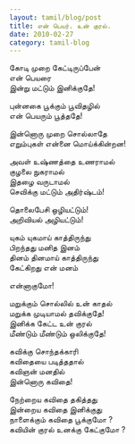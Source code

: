 ```yaml
---
layout: tamil/blog/post
title: என் பெயர். உன் குரல்.
date: 2010-02-27
category: tamil-blog
---
```


கோடி முறை கேட்டிருப்பேன் <br/>
என் பெயரை <br/>
இன்று மட்டும் இனிக்குதே!

புன்னகை பூக்கும் பூவிதழில் <br/>
என் பெயரும் பூத்ததே!

இன்னொரு முறை சொல்லாதே <br/>
எறும்புகள் என்னை மொய்க்கின்றன!

அவள் உஷ்ணத்தை உணராமல் <br/>
குழலை நுகராமல் <br/>
இதழை வருடாமல் <br/>
செவிக்கு மட்டும் அதிர்ஷ்டம்!

தொலைபேசி ஒழியட்டும்! <br/>
அறிவியல் அழியட்டும்!

யுகம் யுகமாய் காத்திருந்து <br/>
பிறந்தது மனித இனம் <br/>
தினம் தினமாய் காத்திருந்து <br/>
கேட்கிறது என் மனம்

என்னாகுமோ!

மறுக்கும் சொல்லில் உன் காதல் <br/>
மறுக்க முடியாமல் தவிக்குதே! <br/>
இனிக்க கேட்ட உன் குரல் <br/>
மீண்டும் மீண்டும் ஒலிக்குதே!

கவிக்கு சொந்தக்காரி <br/>
கவிதையை படித்ததால் <br/>
கவிஞன் மனதில் <br/>
இன்னொரு கவிதை!

நேற்றைய கவிதை தகித்தது <br/>
இன்றைய கவிதை இனிக்குது <br/>
நாளைக்கும் கவிதை பூக்குமோ ? <br/>
கவியின் குரல் உனக்கு கேட்குமோ ?
